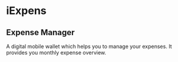# iExpens
## Expense Manager 
A digital mobile wallet which helps you to manage your expenses.
It provides you monthly expense overview.

